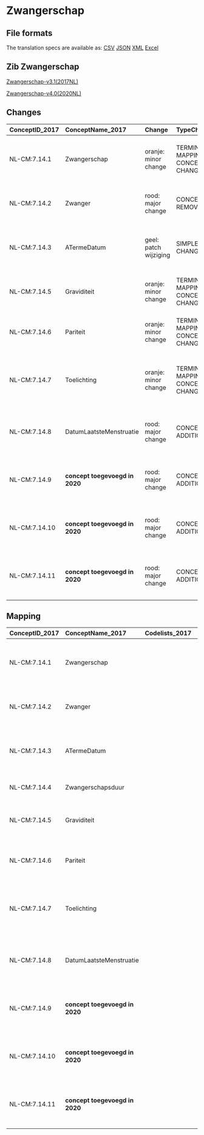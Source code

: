 # Zwangerschap
## File formats

The translation specs are available as: 
[CSV](../csv/Zwangerschap.csv) [JSON](../json/Zwangerschap.json) [XML](../xml/Zwangerschap.xml) [Excel](../excel/Zwangerschap.xlsx)



## Zib Zwangerschap

[Zwangerschap-v3.1(2017NL)](https://zibs.nl/wiki/Zwangerschap-v3.1(2017NL))

[Zwangerschap-v4.0(2020NL)](https://zibs.nl/wiki/Zwangerschap-v4.0(2020NL))









## Changes

| ConceptID_2017   | ConceptName_2017               | Change                | TypeChange                         | Impact_heen   | TRANSLATIE_spec_heen                                                                                                                | Impact_terug   | TRANSLATIE_spec_terug                                                                                                                  | Omschrijving                                                                  |
|:-----------------|:-------------------------------|:----------------------|:-----------------------------------|:--------------|:------------------------------------------------------------------------------------------------------------------------------------|:---------------|:---------------------------------------------------------------------------------------------------------------------------------------|:------------------------------------------------------------------------------|
| NL-CM:7.14.1     | Zwangerschap                   | oranje: minor change  | TERMINOLOGY MAPPING CONCEPT CHANGE | Medium        | SCT DefinitionCode [364320009 Pregnancy observable] -> [118185001 bevinding betreffende zwangerschap]                               | Medium         | SCT DefinitionCode [118185001 bevinding betreffende zwangerschap] -> [364320009 Pregnancy observable]                                  | SNOMED CT DefintionCode concept aangepast                                     |
| NL-CM:7.14.2     | Zwanger                        | rood: major change    | CONCEPT REMOVED                    | High          | IF [blank]source->target ELSE [toon en stuur de inhoud van dit data item als vrije tekst naar een 2020 ontvanger]                   | Low            |                                                                                                                                        | Boolean concept zwanger is verwijderd.                                        |
| NL-CM:7.14.3     | ATermeDatum                    | geel: patch wijziging | SIMPLE PATCH CHANGE (EN)           | Low           |                                                                                                                                     | Low            |                                                                                                                                        | Kleine tekstwijzing in engelse vertaling "term date" naar ''due date''.       |
| NL-CM:7.14.5     | Graviditeit                    | oranje: minor change  | TERMINOLOGY MAPPING CONCEPT CHANGE | Medium        | SCT DefintionCode [blank] -> [161732006 Gravida]; LOINC DefintionCode[11996-6 Pregnancies] ->[blank]                                | Medium         | SCT DefintionCode [161732006 Gravida] ->[blank] ; LOINC DefintionCode [blank] -> [11996-6 Pregnancies]                                 | SNOMED CT en LOINC DefintionCodes concept aangepast                           |
| NL-CM:7.14.6     | Pariteit                       | oranje: minor change  | TERMINOLOGY MAPPING CONCEPT CHANGE | Medium        | SCT DefintionCode [blank] -> [364325004 Pariteit]; LOINC DefintionCode[11977-6 Parity] ->[blank]                                    | Medium         | SCT DefintionCode [364325004 Pariteit] -> [blank] ; LOINC DefintionCode [blank] -> [11977-6 Parity]                                    | SNOMED CT en LOINC DefintionCodes concept aangepast                           |
| NL-CM:7.14.7     | Toelichting                    | oranje: minor change  | TERMINOLOGY MAPPING CONCEPT CHANGE | Medium        | SCT DefintionCode [blank] -> [161714006 Estimated date of delivery]; LOINC DefintionCode[11778-8 Delivery date Estimated] ->[blank] | Medium         | SCT DefintionCode [161714006 Estimated date of delivery] -> [blank] ; LOINC DefintionCode [blank] -> [11778-8 Delivery date Estimated] | SNOMED CT en LOINC DefintionCodes concept aangepast                           |
| NL-CM:7.14.8     | DatumLaatsteMenstruatie        | rood: major change    | CONCEPT ADDITION                   | Low           |                                                                                                                                     | High           | IF [blank]source->target ELSE [toon en stuur de inhoud van dit data item als vrije tekst naar een 2017 ontvanger]                      | AtermeDatum container met onderliggende elementen zijn toegevoegd aan de zib. |
| NL-CM:7.14.9     | **concept toegevoegd in 2020** | rood: major change    | CONCEPT ADDITION                   | Low           |                                                                                                                                     | High           | IF [blank]source->target ELSE [toon en stuur de inhoud van dit data item als vrije tekst naar een 2017 ontvanger]                      | AtermeDatum container met onderliggende elementen zijn toegevoegd aan de zib. |
| NL-CM:7.14.10    | **concept toegevoegd in 2020** | rood: major change    | CONCEPT ADDITION                   | Low           |                                                                                                                                     | High           | IF [blank]source->target ELSE [toon en stuur de inhoud van dit data item als vrije tekst naar een 2017 ontvanger]                      | AtermeDatum container met onderliggende elementen zijn toegevoegd aan de zib. |
| NL-CM:7.14.11    | **concept toegevoegd in 2020** | rood: major change    | CONCEPT ADDITION                   | Low           |                                                                                                                                     | High           | IF [blank]source->target ELSE [toon en stuur de inhoud van dit data item als vrije tekst naar een 2017 ontvanger]                      | AtermeDatum container met onderliggende elementen zijn toegevoegd aan de zib. |

## Mapping

| ConceptID_2017   | ConceptName_2017               | Codelists_2017   | Change                  | ConceptID_2020   | ConceptName_2020               | Codelists_2020            | Bits     | Omschrijving                                                                  | TypeChange                         | Impact_heen   | TRANSLATIE_spec_heen                                                                                                                | Impact_terug   | TRANSLATIE_spec_terug                                                                                                                  |
|:-----------------|:-------------------------------|:-----------------|:------------------------|:-----------------|:-------------------------------|:--------------------------|:---------|:------------------------------------------------------------------------------|:-----------------------------------|:--------------|:------------------------------------------------------------------------------------------------------------------------------------|:---------------|:---------------------------------------------------------------------------------------------------------------------------------------|
| NL-CM:7.14.1     | Zwangerschap                   |                  | oranje: minor change    | NL-CM:7.14.1     | Zwangerschap                   |                           | ZIB-1201 | SNOMED CT DefintionCode concept aangepast                                     | TERMINOLOGY MAPPING CONCEPT CHANGE | Medium        | SCT DefinitionCode [364320009 Pregnancy observable] -> [118185001 bevinding betreffende zwangerschap]                               | Medium         | SCT DefinitionCode [118185001 bevinding betreffende zwangerschap] -> [364320009 Pregnancy observable]                                  |
| NL-CM:7.14.2     | Zwanger                        |                  | rood: major change      | NL-CM:7.14.2     | **concept verwijderd in 2020** |                           | ZIB-890  | Boolean concept zwanger is verwijderd.                                        | CONCEPT REMOVED                    | High          | IF [blank]source->target ELSE [toon en stuur de inhoud van dit data item als vrije tekst naar een 2020 ontvanger]                   | Low            |                                                                                                                                        |
| NL-CM:7.14.3     | ATermeDatum                    |                  | geel: patch wijziging   | NL-CM:7.14.3     | ATermeDatum                    |                           | ZIB-907  | Kleine tekstwijzing in engelse vertaling "term date" naar ''due date''.       | SIMPLE PATCH CHANGE (EN)           | Low           |                                                                                                                                     | Low            |                                                                                                                                        |
| NL-CM:7.14.4     | Zwangerschapsduur              |                  | groen: geen wijzigingen | NL-CM:7.14.4     | Zwangerschapsduur              |                           |          |                                                                               |                                    |               |                                                                                                                                     |                |                                                                                                                                        |
| NL-CM:7.14.5     | Graviditeit                    |                  | oranje: minor change    | NL-CM:7.14.5     | Graviditeit                    |                           | ZIB-890  | SNOMED CT en LOINC DefintionCodes concept aangepast                           | TERMINOLOGY MAPPING CONCEPT CHANGE | Medium        | SCT DefintionCode [blank] -> [161732006 Gravida]; LOINC DefintionCode[11996-6 Pregnancies] ->[blank]                                | Medium         | SCT DefintionCode [161732006 Gravida] ->[blank] ; LOINC DefintionCode [blank] -> [11996-6 Pregnancies]                                 |
| NL-CM:7.14.6     | Pariteit                       |                  | oranje: minor change    | NL-CM:7.14.6     | Pariteit                       |                           | ZIB-890  | SNOMED CT en LOINC DefintionCodes concept aangepast                           | TERMINOLOGY MAPPING CONCEPT CHANGE | Medium        | SCT DefintionCode [blank] -> [364325004 Pariteit]; LOINC DefintionCode[11977-6 Parity] ->[blank]                                    | Medium         | SCT DefintionCode [364325004 Pariteit] -> [blank] ; LOINC DefintionCode [blank] -> [11977-6 Parity]                                    |
| NL-CM:7.14.7     | Toelichting                    |                  | oranje: minor change    | NL-CM:7.14.7     | Toelichting                    |                           | ZIB-890  | SNOMED CT en LOINC DefintionCodes concept aangepast                           | TERMINOLOGY MAPPING CONCEPT CHANGE | Medium        | SCT DefintionCode [blank] -> [161714006 Estimated date of delivery]; LOINC DefintionCode[11778-8 Delivery date Estimated] ->[blank] | Medium         | SCT DefintionCode [161714006 Estimated date of delivery] -> [blank] ; LOINC DefintionCode [blank] -> [11778-8 Delivery date Estimated] |
| NL-CM:7.14.8     | DatumLaatsteMenstruatie        |                  | rood: major change      | NL-CM:7.14.8     | DatumLaatsteMenstruatie        |                           | ZIB-890  | AtermeDatum container met onderliggende elementen zijn toegevoegd aan de zib. | CONCEPT ADDITION                   | Low           |                                                                                                                                     | High           | IF [blank]source->target ELSE [toon en stuur de inhoud van dit data item als vrije tekst naar een 2017 ontvanger]                      |
| NL-CM:7.14.9     | **concept toegevoegd in 2020** |                  | rood: major change      | NL-CM:7.14.9     | ATermeDatumItems               |                           | ZIB-890  | AtermeDatum container met onderliggende elementen zijn toegevoegd aan de zib. | CONCEPT ADDITION                   | Low           |                                                                                                                                     | High           | IF [blank]source->target ELSE [toon en stuur de inhoud van dit data item als vrije tekst naar een 2017 ontvanger]                      |
| NL-CM:7.14.10    | **concept toegevoegd in 2020** |                  | rood: major change      | NL-CM:7.14.10    | BepalingsMethode               | BepalingsMethodeCodelijst | ZIB-890  | AtermeDatum container met onderliggende elementen zijn toegevoegd aan de zib. | CONCEPT ADDITION                   | Low           |                                                                                                                                     | High           | IF [blank]source->target ELSE [toon en stuur de inhoud van dit data item als vrije tekst naar een 2017 ontvanger]                      |
| NL-CM:7.14.11    | **concept toegevoegd in 2020** |                  | rood: major change      | NL-CM:7.14.11    | DatumBepaling                  |                           | ZIB-890  | AtermeDatum container met onderliggende elementen zijn toegevoegd aan de zib. | CONCEPT ADDITION                   | Low           |                                                                                                                                     | High           | IF [blank]source->target ELSE [toon en stuur de inhoud van dit data item als vrije tekst naar een 2017 ontvanger]                      |

